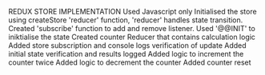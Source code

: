 REDUX STORE IMPLEMENTATION
Used Javascript only
Initialised the store using createStore 'reducer' function, 'reducer' handles state transition.
Created 'subscribe' function to add and remove listener.
Used '@@INIT' to iniktialise the state
Created counter Reducer that contains calculation logic
Added store subscription and console logs verification of update
Added initial state verification and results logged
Added logic to increment the counter twice
Added logic to decrement the counter
Added counter reset
